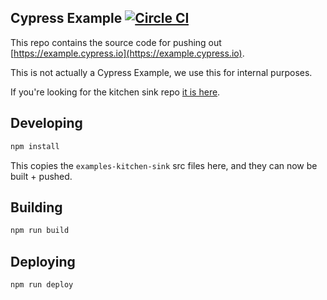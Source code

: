 ## Cypress Example [![Circle CI](https://circleci.com/gh/cypress-io/cypress-example.svg?style=svg)](https://circleci.com/gh/cypress-io/cypress-example)

This repo contains the source code for pushing out [https://example.cypress.io](https://example.cypress.io).

This is not actually a Cypress Example, we use this for internal purposes.

If you're looking for the kitchen sink repo [it is here](https://github.com/cypress-io/examples-kitchen-sink).

## Developing

```bash
npm install
```

This copies the `examples-kitchen-sink` src files here, and they can now be built + pushed.

## Building

```bash
npm run build
```

## Deploying

```bash
npm run deploy
```

